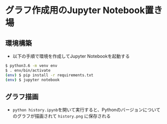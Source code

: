 # グラフ作成用のJupyter Notebook置き場

## 環境構築

* 以下の手順で環境を作成してJupyter Notebookを起動する

```sh
$ python3.6 -m venv env
$ . env/bin/activate
(env) $ pip install -r requirements.txt
(env) $ jupyter notebook
```

## グラフ描画

* `python history.ipynb`を開いて実行すると、Pythonのバージョンについてのグラフが描画されて `history.png` に保存される